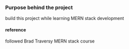 ### Purpose behind the project
build this project while learning MERN stack development

#### reference
followed Brad Traversy MERN stack course